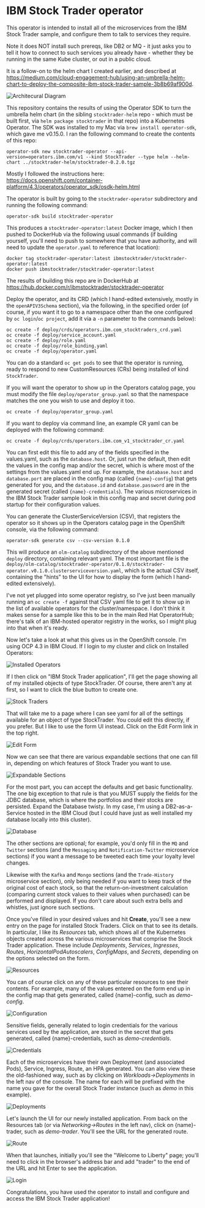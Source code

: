# IBM Stock Trader operator
This operator is intended to install all of the microservices from the IBM Stock Trader sample, and configure them to talk to services they require.

Note it does NOT install such prereqs, like DB2 or MQ - it just asks you to tell it how to connect to such services you already have - whether they be running in the same Kube cluster, or out in a public cloud.

It is a follow-on to the helm chart I created earlier, and described at https://medium.com/cloud-engagement-hub/using-an-umbrella-helm-chart-to-deploy-the-composite-ibm-stock-trader-sample-3b8b69af900d.

![Architecural Diagram](stock-trader.png)

This repository contains the results of using the Operator SDK to turn the umbrella helm chart (in the sibling `stocktrader-helm` repo - which must be built first, via `helm package stocktrader` in that repo) into a Kubernetes Operator.
The SDK was installed to my Mac via `brew install operator-sdk`, which gave me v0.15.0.  I ran the following command to create the contents of this repo:
```
operator-sdk new stocktrader-operator --api-version=operators.ibm.com/v1 --kind StockTrader --type helm --helm-chart ../stocktrader-helm/stocktrader-0.2.0.tgz
```
Mostly I followed the instructions here: https://docs.openshift.com/container-platform/4.3/operators/operator_sdk/osdk-helm.html

The operator is built by going to the `stocktrader-operator` subdirectory and running the following command:
```
operator-sdk build stocktrader-operator
```
This produces a `stocktrader-operator:latest` Docker image, which I then pushed to DockerHub via the following usual commands (if building yourself, you'll need to push to somewhere that you have authority, and will need to update the `operator.yaml` to reference that location):
```
docker tag stocktrader-operator:latest ibmstocktrader/stocktrader-operator:latest
docker push ibmstocktrader/stocktrader-operator:latest
```
The results of building this repo are in DockerHub at https://hub.docker.com/r/ibmstocktrader/stocktrader-operator

Deploy the operator, and its CRD (which I hand-edited extensively, mostly in the `openAPIV3Schema` section), via the following, in the specified order (of course, if you want it to go to a namespace other than the one configured by `oc login`/`oc project`, add it via a `-n` parameter to the commands below):
```
oc create -f deploy/crds/operators.ibm.com_stocktraders_crd.yaml
oc create -f deploy/service_account.yaml
oc create -f deploy/role.yaml
oc create -f deploy/role_binding.yaml
oc create -f deploy/operator.yaml
```
You can do a standard `oc get pods` to see that the operator is running, ready to respond to new CustomResources (CRs) being installed of kind `StockTrader`.

If you will want the operator to show up in the Operators catalog page, you must modify the file `deploy/operator_group.yaml` so that the namespace matches the one you wish to use and deploy it too.

```
oc create -f deploy/operator_group.yaml 
```

If you want to deploy via command line, an example CR yaml can be deployed with the following command:
```
oc create -f deploy/crds/operators.ibm.com_v1_stocktrader_cr.yaml
```
You can first edit this file to add any of the fields specified in the values.yaml, such as the `database.host`.
Or, just run the default, then edit the values in the config map and/or the secret, which is where most of the settings from the values.yaml end up.
For example, the `database.host` and `database.port` are placed in the config map (called `{name}-config`) that gets generated for you, and the `database.id` and `database.password` are in the generated secret (called `{name}-credentials`).
The various microservices in the IBM Stock Trader sample look in this config map and secret during pod startup for their configuration values.

You can generate the ClusterServiceVersion (CSV), that registers the operator so it shows up in the Operators catalog page in the OpenShift console, via the following command:
```
operator-sdk generate csv --csv-version 0.1.0
```
This will produce an `olm-catalog` subdirectory of the above mentioned `deploy` directory, containing relevant yaml.  The most important file is the `deploy/olm-catalog/stocktrader-operator/0.1.0/stocktrader-operator.v0.1.0.clusterserviceversion.yaml`, which is the actual CSV itself, containing the "hints" to the UI for how to display the form (which I hand-edited extensively).

I've not yet plugged into some operator registry, so I've just been manually running an `oc create -f` against that CSV yaml file to get it to show up in the list of available operators for the cluster/namespace.
I don't think it makes sense for a sample like this to be in the main Red Hat OperatorHub; there's talk of an IBM-hosted operator registry in the works, so I might plug into that when it's ready.

Now let's take a look at what this gives us in the OpenShift console.  I'm using OCP 4.3 in IBM Cloud.  If I login to my cluster and click on Installed Operators:

![Installed Operators](InstalledOperators.png)

If I then click on "IBM Stock Trader application", I'll get the page showing all of my installed objects of type StockTrader.  Of course, there aren't any at first, so I want to click the blue button to create one.

![Stock Traders](CreateStockTrader.png)

That will take me to a page where I can see yaml for all of the settings available for an object of type StockTrader.  You could edit this directly, if you prefer.  But I like to use the form UI instead.  Click on the Edit Form link in the top right.

![Edit Form](EditForm.png)

Now we can see that there are various expandable sections that one can fill in, depending on which features of Stock Trader you want to use.

![Expandable Sections](AllSectionsCollapsed.png)

For the most part, you can accept the defaults and get basic functionality.  The one big exception to that rule is that you MUST supply the fields for the JDBC database, which is where the portfolios and their stocks are persisted.  Expand the Database twisty.  In my case, I'm using a DB2-as-a-Service hosted in the IBM Cloud (but I could have just as well installed my database locally into this cluster).

![Database](DatabaseSectionExpanded.png)

The other sections are optional; for example, you'd only fill in the `MQ` and `Twitter` sections (and the `Messaging` and `Notification-Twitter` microservice sections) if you want a message to be tweeted each time your loyalty level changes.

Likewise with the `Kafka` and `Mongo` sections (and the `Trade-History` microservice section), only being needed if you want to keep track of the original cost of each stock, so that the return-on-investment calculation (comparing current stock values to their values when purchased) can be performed and displayed.  If you don't care about such extra bells and whistles, just ignore such sections.

Once you've filled in your desired values and hit **Create**, you'll see a new entry on the page for installed Stock Traders.  Click on that to see its details.  In particular, I like its *Resources* tab, which shows all of the Kubernetes objects created across the various microservices that comprise the Stock Trader application.  These include *Deployments*, *Services*, *Ingresses*, *Routes*, *HorizontalPodAutoscalers*, *ConfigMaps*, and *Secrets*, depending on the options selected on the form.

![Resources](ResourcesTab.png)

You can of course click on any of these particular resources to see their contents.  For example, many of the values entered on the form end up in the config map that gets generated, called {name}-config, such as *demo-config*.

![Configuration](ConfigMap.png)

Sensitive fields, generally related to login credentials for the various services used by the application, are stored in the secret that gets generated, called {name}-credentials, such as *demo-credentials*.

![Credentials](Secret.png)

Each of the microservices have their own Deployment (and associated Pods), Service, Ingress, Route, an HPA generated.  You can also view these the old-fashioned way, such as by clicking on *Workloads->Deployments* in the left nav of the console.  The name for each will be prefixed with the name you gave for the overall Stock Trader instance (such as *demo* in this example).

![Deployments](Deployments.png)

Let's launch the UI for our newly installed application.  From back on the Resources tab (or via *Networking->Routes* in the left nav), click on {name}-trader, such as *demo-trader*.  You'll see the URL for the generated route.

![Route](Route.png)

When that launches, initially you'll see the "Welcome to Liberty" page; you'll need to click in the browser's address bar and add "trader" to the end of the URL and hit Enter to see the application.

![Login](Login.png)

Congratulations, you have used the operator to install and configure and access the IBM Stock Trader application!
